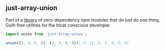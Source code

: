 ## just-array-union

Part of a [library]('../../README.md') of zero-dependency npm modules that do just do one thing.  
Guilt-free utilities for the bloat conscious developer.

```js
import union from 'just-array-union';

union([1, 2, 5, 6], [2, 3, 4, 6]); // [1, 2, 3, 4, 5, 6]
```
